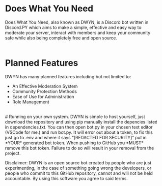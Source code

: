 # Does What You Need
Does What You Need, also known as DWYN, is a Discord bot written in Discord.PY which aims to make a simple, effective and easy way to moderate your server, interact with members and keep your community safe while also being completely free and open source.<br>
<br>
# Planned Features
DWYN has many planned features including but not limited to:
- An Effective Moderation System
- Community Protection Methods
- Ease of Use for Administration
- Role Management
<br>
# Running on your own system.
DWYN is simple to host yourself, just download the repository and using pip manually install the depencies listed in dependencies.txt. You can then open bot.py in your chosen text editor (VSCode for me.) and run bot.py. It will error out about a token, to fix this just go to .env and where it says "[REDACTED FOR SECURITY]" put in *YOUR* generated bot token. When pushing to GitHub you *MUST* remove this bot token. Failure to do so will result in your removal from the project.<br>

Disclaimer: DWYN is an open source bot created by people who are just experimenting, in the case of something going wrong the developers, or people who commit to this GitHub repository, cannot and will not be held accountable. By using this software you agree to said terms.
